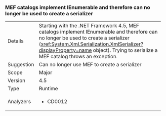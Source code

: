### MEF catalogs implement IEnumerable and therefore can no longer be used to create a serializer

|   |   |
|---|---|
|Details|Starting with the .NET Framework 4.5, MEF catalogs implement IEnumerable and therefore can no longer be used to create a serializer (<xref:System.Xml.Serialization.XmlSerializer?displayProperty=name> object). Trying to serialize a MEF catalog throws an exception.|
|Suggestion|Can no longer use MEF to create a serializer|
|Scope|Major|
|Version|4.5|
|Type|Runtime|
|Analyzers|<ul><li>CD0012</li></ul>|

